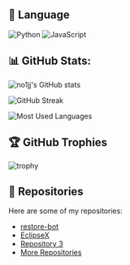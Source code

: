 ## 🚀 Language

![Python](https://img.shields.io/badge/Python-3776AB?style=for-the-badge&logo=python&logoColor=white)
![JavaScript](https://img.shields.io/badge/JavaScript-F7DF1E?style=for-the-badge&logo=javascript&logoColor=black)

## 📊 GitHub Stats:

![no1jj's GitHub stats](https://github-readme-stats.vercel.app/api?username=no1jj&show_icons=true&theme=radical)

![GitHub Streak](https://github-readme-streak-stats.herokuapp.com/?user=no1jj&theme=radical)

![Most Used Languages](https://github-readme-stats.vercel.app/api/top-langs/?username=no1jj&layout=compact&theme=radical)

## 🏆 GitHub Trophies

![trophy](https://github-profile-trophy.vercel.app/?username=no1jj&theme=radical)

## 🔗 Repositories

Here are some of my repositories:

- [restore-bot]([https://github.com/no1jj/repository1](https://github.com/no1jj/restore-bot))
- [EclipseX]([https://github.com/no1jj/repository2](https://github.com/no1jj/EclipseX))
- [Repository 3]([https://github.com/no1jj/repository3](https://github.com/no1jj/Coin-Fee-Calculation-Bot))
- [More Repositories](https://github.com/no1jj?tab=repositories)

